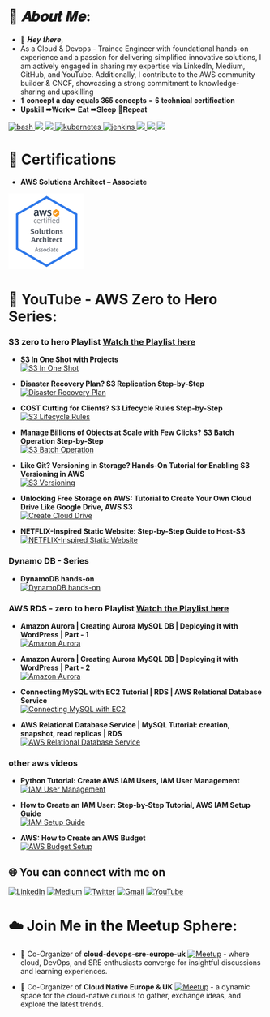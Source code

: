 # 💫 𝑨𝒃𝒐𝒖𝒕 𝑴𝒆:
- 👋 𝑯𝒆𝒚 𝒕𝒉𝒆𝒓𝒆,
- As a Cloud & Devops - Trainee Engineer with foundational hands-on experience and a passion for delivering simplified innovative solutions, I am actively engaged in sharing my expertise via LinkedIn, Medium, GitHub, and YouTube. Additionally, I contribute to the AWS community builder & CNCF, showcasing a strong commitment to knowledge-sharing and upskilling
- 𝟏 𝐜𝐨𝐧𝐜𝐞𝐩𝐭 𝐚 𝐝𝐚𝐲 𝐞𝐪𝐮𝐚𝐥𝐬 𝟑𝟔𝟓 𝐜𝐨𝐧𝐜𝐞𝐩𝐭𝐬 = 𝟔 𝐭𝐞𝐜𝐡𝐧𝐢𝐜𝐚𝐥 𝐜𝐞𝐫𝐭𝐢𝐟𝐢𝐜𝐚𝐭𝐢𝐨𝐧
- 𝐔𝐩𝐬𝐤𝐢𝐥𝐥 ➡𝐖𝐨𝐫𝐤➡ 𝐄𝐚𝐭 ➡𝐒𝐥𝐞𝐞𝐩 🔄𝐑𝐞𝐩𝐞𝐚𝐭

<p float="left">
  <a href="https://www.gnu.org/software/bash/" target="_blank" rel="noreferrer"> 
    <img src="https://www.vectorlogo.zone/logos/gnu_bash/gnu_bash-icon.svg" alt="bash" width="80" height="80"/> 
  </a>
  <a href="https://aws.amazon.com/" target="_blank" >
    <img src="https://raw.githubusercontent.com/itsksaurabh/itsksaurabh/master/assets/aws.gif"  height="80" />
  </a>
  <a href="https://www.docker.com/" target="_blank" >
    <img src="https://raw.githubusercontent.com/itsksaurabh/itsksaurabh/master/assets/docker.gif"  height="90" /> 
  </a>
  <a href="https://kubernetes.io" target="_blank" rel="noreferrer"> 
    <img src="https://www.vectorlogo.zone/logos/kubernetes/kubernetes-icon.svg" alt="kubernetes" width="80" height="70"/> 
  </a>
  <a href="https://www.jenkins.io" target="_blank" rel="noreferrer"> 
    <img src="https://www.vectorlogo.zone/logos/jenkins/jenkins-icon.svg" alt="jenkins" width="70" height="80"/>
  </a>
  <a href="https://prometheus.io/" target="_blank" >
    <img src="https://raw.githubusercontent.com/itsksaurabh/itsksaurabh/master/assets/prometheus.gif" height="80" />
  </a>
  <a href="https://docs.gitlab.com/ee/ci/" target="_blank" >
    <img src="https://raw.githubusercontent.com/itsksaurabh/itsksaurabh/master/assets/cicd.gif"  height="80" />
  </a>
  <a href="https://python.org/" target="_blank" >
    <img src="https://media1.giphy.com/media/KAq5w47R9rmTuvWOWa/giphy.gif"  height="80" />
  </a>
</p>
  


# 🏅 Certifications
- **AWS Solutions Architect – Associate**
<img src="https://github.com/ajay-bj/ajay-bj/raw/main/solution%20archetect%20badge.png" width="150"/>


# 🎥 YouTube - AWS Zero to Hero Series:

### S3 zero to hero Playlist  [Watch the Playlist here](https://www.youtube.com/watch?v=qk6FfFxFxv0&list=PLxpHK0RirxLA7dzD-qaKV1hcAnEfj0oFg)


- **S3 In One Shot with Projects**  
  [![S3 In One Shot](https://img.youtube.com/vi/Gc-vfODy9N8/0.jpg)](https://www.youtube.com/watch?v=Gc-vfODy9N8&t=13s)


- **Disaster Recovery Plan? S3 Replication Step-by-Step**  
  [![Disaster Recovery Plan](https://img.youtube.com/vi/dAcqmkmlNvs/0.jpg)](https://www.youtube.com/watch?v=dAcqmkmlNvs&t=184s)

- **COST Cutting for Clients? S3 Lifecycle Rules Step-by-Step**  
  [![S3 Lifecycle Rules](https://img.youtube.com/vi/RUGlGGTcVw0/0.jpg)](https://www.youtube.com/watch?v=RUGlGGTcVw0&t=4s)

- **Manage Billions of Objects at Scale with Few Clicks? S3 Batch Operation Step-by-Step**  
  [![S3 Batch Operation](https://img.youtube.com/vi/x5qeX_Z3BFI/0.jpg)](https://www.youtube.com/watch?v=x5qeX_Z3BFI&t=16s)

- **Like Git? Versioning in Storage? Hands-On Tutorial for Enabling S3 Versioning in AWS**  
  [![S3 Versioning](https://img.youtube.com/vi/V4vM-lUofuo/0.jpg)](https://www.youtube.com/watch?v=V4vM-lUofuo&t=7s)

- **Unlocking Free Storage on AWS: Tutorial to Create Your Own Cloud Drive Like Google Drive, AWS S3**  
  [![Create Cloud Drive](https://img.youtube.com/vi/qk6FfFxFxv0/0.jpg)](https://www.youtube.com/watch?v=qk6FfFxFxv0&t=7s)

- **NETFLIX-Inspired Static Website: Step-by-Step Guide to Host-S3**  
  [![NETFLIX-Inspired Static Website](https://img.youtube.com/vi/AgfP5xQBres/0.jpg)](https://www.youtube.com/watch?v=AgfP5xQBres&t=1s)





### Dynamo DB - Series

- **DynamoDB hands-on**  
[![DynamoDB hands-on](https://img.youtube.com/vi/2qnkUajXezo/0.jpg)](https://www.youtube.com/watch?v=2qnkUajXezo&list=PLxpHK0RirxLDh7eixFDzpMn5fHQmM0igV)






### AWS RDS - zero to hero Playlist  [Watch the Playlist here](https://www.youtube.com/watch?v=u6OkMW0Ub3M&list=PLxpHK0RirxLCu_BpEoaJ3vKp--FAHwZ7g)


- **Amazon Aurora | Creating Aurora MySQL DB | Deploying it with WordPress | Part - 1**  
[![Amazon Aurora](https://img.youtube.com/vi/Ztl97Vhu-B4/0.jpg)](https://www.youtube.com/watch?v=Ztl97Vhu-B4)

- **Amazon Aurora | Creating Aurora MySQL DB | Deploying it with WordPress | Part - 2**  
[![Amazon Aurora](https://img.youtube.com/vi/Lzx9IUVaBXY/0.jpg)](https://www.youtube.com/watch?v=Lzx9IUVaBXY&t=8s)

- **Connecting MySQL with EC2 Tutorial | RDS | AWS Relational Database Service**  
[![Connecting MySQL with EC2](https://img.youtube.com/vi/5rjm5rlwVJA/0.jpg)](https://www.youtube.com/watch?v=5rjm5rlwVJA&t=33s)

- **AWS Relational Database Service | MySQL Tutorial: creation, snapshot, read replicas | RDS**  
[![AWS Relational Database Service](https://img.youtube.com/vi/u6OkMW0Ub3M/0.jpg)](https://www.youtube.com/watch?v=u6OkMW0Ub3M)






### other aws videos 

- **Python Tutorial: Create AWS IAM Users, IAM User Management**  
  [![IAM User Management](https://img.youtube.com/vi/2VzkuHIU8lk/0.jpg)](https://www.youtube.com/watch?v=2VzkuHIU8lk&t=49s)

- **How to Create an IAM User: Step-by-Step Tutorial, AWS IAM Setup Guide**  
  [![IAM Setup Guide](https://img.youtube.com/vi/rxTwRaOc3ag/0.jpg)](https://www.youtube.com/watch?v=rxTwRaOc3ag&t=66s)

- **AWS: How to Create an AWS Budget**  
  [![AWS Budget Setup](https://img.youtube.com/vi/r2QQL01Hpg0/0.jpg)](https://www.youtube.com/watch?v=r2QQL01Hpg0)



## 🌐 You can connect with me on

[![LinkedIn](https://img.shields.io/badge/LinkedIn-%230077B5.svg?logo=linkedin&logoColor=white)](https://www.linkedin.com/in/ajay-bj/)
[![Medium](https://img.shields.io/badge/Medium-12100E?logo=medium&logoColor=white)](https://medium.com/@ajay-bj)
[![Twitter](https://img.shields.io/badge/Twitter-%231DA1F2.svg?logo=Twitter&logoColor=white)](https://twitter.com/ajay_bj_)
[![Gmail](https://img.shields.io/badge/Gmail-%23D14836.svg?logo=Gmail&logoColor=white)](mailto:ajaybj969@gmail.com)
[![YouTube](https://img.shields.io/badge/YouTube-%23FF0000.svg?logo=YouTube&logoColor=white)](https://www.youtube.com/@ajay_bj/videos)

</div>

# ☁️ Join Me in the Meetup Sphere:

- :rocket: Co-Organizer of **cloud-devops-sre-europe-uk** [![Meetup](https://img.shields.io/badge/Meetup-%23ED1C40.svg?logo=Meetup&logoColor=white)](https://www.meetup.com/cloud-devops-sre-europe-uk/) - where cloud, DevOps, and SRE enthusiasts converge for insightful discussions and learning experiences.

- :partying_face: Co-Organizer of **Cloud Native Europe & UK** [![Meetup](https://img.shields.io/badge/Meetup-%23ED1C40.svg?logo=Meetup&logoColor=white)](https://www.meetup.com/cloud-native-europe-uk/) - a dynamic space for the cloud-native curious to gather, exchange ideas, and explore the latest trends.


</div>

